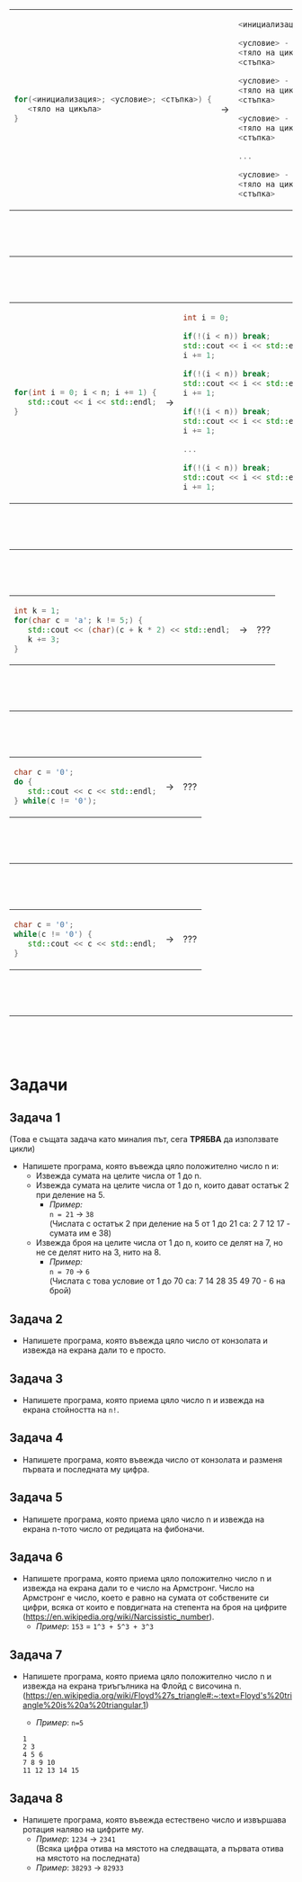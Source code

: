 ﻿<table>
<tr>
<td>

```c++
for(<инициализация>; <условие>; <стъпка>) {
   <тяло на цикъла>
}
```

</td>
<td>
      ->   
</td>
<td>

```c++
<инициализация>

<условие> - ако не е изпълнено, излизаме от цикъла
<тяло на цикъла>
<стъпка>

<условие> - ако не е изпълнено, излизаме от цикъла
<тяло на цикъла>
<стъпка>

<условие> - ако не е изпълнено, излизаме от цикъла
<тяло на цикъла>
<стъпка>

...

<условие> - ако не е изпълнено, излизаме от цикъла
<тяло на цикъла>
<стъпка>
```

</td>
</tr>
</table>
<br>
<br>
<br>

---

<br>
<br>
<br>





<table>
<tr>
<td>

```c++
for(int i = 0; i < n; i += 1) {
   std::cout << i << std::endl;
}
```

</td>
<td>
   ->
</td>
<td>

```c++
int i = 0;

if(!(i < n)) break;
std::cout << i << std::endl;
i += 1;

if(!(i < n)) break;
std::cout << i << std::endl;
i += 1;

if(!(i < n)) break;
std::cout << i << std::endl;
i += 1;

...

if(!(i < n)) break;
std::cout << i << std::endl;
i += 1;
```

</td>

<td>
   <-   
</td>
<td>
   
```c++
int i = 0;
while(i < n) {
   std::cout << i << std::endl;
   i += 1;
}
```

</td>
<td>
</tr>
</table>
<br>
<br>
<br>

---

<br>
<br>
<br>





<table>
<tr>
<td>

```c++
int k = 1;
for(char c = 'a'; k != 5;) {
   std::cout << (char)(c + k * 2) << std::endl;
   k += 3;
}
```

</td>
<td>
   ->
</td>
<td>

???

</td>
</tr>
</table>
<br>
<br>
<br>

---

<br>
<br>
<br>





<table>
<tr>
<td>

```c++
char c = '0';
do {
   std::cout << c << std::endl;
} while(c != '0');
```

</td>
<td>
   ->
</td>
<td>

???

</td>
</tr>
</table>
<br>
<br>
<br>

---

<br>
<br>
<br>




<table>
<tr>
<td>

```c++
char c = '0';
while(c != '0') {
   std::cout << c << std::endl;
}
```

</td>
<td>
   ->
</td>
<td>

???

</td>
</tr>
</table>
<br>
<br>
<br>

---

<br>
<br>
<br>

# Задачи

## Задача 1
(Това е същата задача като миналия път, сега **ТРЯБВА** да използвате цикли)
- Напишете програма, която въвежда цяло положително число n и:
    * Извежда сумата на целите числа от 1 до n.
    * Извежда сумата на целите числа от 1 до n, които дават остатък 2 при деление на 5.<br>
        * *Пример:* <br>
`n = 21` -> `38`<br>
(Числата с остатък 2 при деление на 5 от 1 до 21 са: 2 7 12 17 - сумата им е 38)
    * Извежда броя на целите числа от 1 до n, които се делят на 7, но не се делят нито на 3, нито на 8.<br>
        * *Пример:*<br>
`n = 70` -> `6`<br>
(Числата с това условие от 1 до 70 са: 7 14 28 35 49 70 - 6 на брой)

## Задача 2
- Напишете програма, която въвежда цяло число от конзолата и извежда на екрана дали то е просто.

## Задача 3
- Напишете програма, която приема цяло число n и извежда на екрана стойността на `n!`.

## Задача 4
- Напишете програма, която въвежда число от конзолата и разменя първата и последната му цифра.

## Задача 5
- Напишете програма, която приема цяло число n и извежда на екрана n-тото число от редицата на фибоначи.


## Задача 6
- Напишете програма, която приема цяло положително число n и извежда на екрана дали то е число на Армстронг. Число на Армстронг е число, което е равно на сумата от собствените си цифри, всяка от които е повдигната на степента на броя на цифрите (https://en.wikipedia.org/wiki/Narcissistic_number).
   * *Пример*: `153` = `1^3 + 5^3 + 3^3` <br>

## Задача 7
- Напишете програма, която приема цяло положително число n и извежда на екрана триъгълника на Флойд с височина n. (https://en.wikipedia.org/wiki/Floyd%27s_triangle#:~:text=Floyd's%20triangle%20is%20a%20triangular,1)
   * *Пример*: `n=5`<br>

   ```
   1
   2 3
   4 5 6
   7 8 9 10
   11 12 13 14 15
   ```


## Задача 8
- Напишете програма, която въвежда естествено число и извършава ротация наляво на цифрите му.
    * *Пример*: `1234` -> `2341` <br>
    (Всяка цифра отива на мястото на следващата, а първата отива на мястото на последната)
    * *Пример*: `38293` -> `82933`

